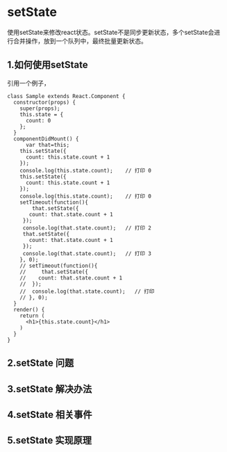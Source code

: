# setState 
 使用setState来修改react状态。setState不是同步更新状态，多个setState会进行合并操作，放到一个队列中，最终批量更新状态。
## 1.如何使用setState
引用一个例子，
```
class Sample extends React.Component {
  constructor(props) {
    super(props);
    this.state = {
      count: 0
    };
  }
  componentDidMount() {
      var that=this;
    this.setState({
      count: this.state.count + 1
    });
    console.log(this.state.count);    // 打印 0
    this.setState({
      count: this.state.count + 1
    });
    console.log(this.state.count);    // 打印 0
    setTimeout(function(){
        that.setState({
       count: that.state.count + 1
     });
     console.log(that.state.count);   // 打印 2
     that.setState({
       count: that.state.count + 1
     });
     console.log(that.state.count);   // 打印 3
    }, 0);
    // setTimeout(function(){
    //     that.setState({
    //    count: that.state.count + 1
    //  });
    //  console.log(that.state.count);   // 打印
    // }, 0);
  }
  render() {
    return (
      <h1>{this.state.count}</h1>
    )
  }
}
```

## 2.setState 问题

## 3.setState 解决办法

## 4.setState 相关事件


## 5.setState 实现原理



